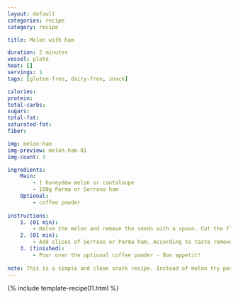 ```yaml
---
layout: default
categories: recipe
category: recipe

title: Melon with ham

duration: 2 minutes
vessel: plate
heat: []
servings: 1
tags: [gluten-free, dairy-free, snack]

calories: 
protein: 
total-carbs: 
sugars: 
total-fat:
saturated-fat: 
fiber: 

img: melon-ham
img-preview: melon-ham-01
img-count: 3

ingredients:
    Main:
        - 1 honeydew melon or cantaloupe
        - 100g Parma or Serrano ham
    Optional:
        - coffee powder
        
instructions:
    1. (01 min): 
        - Halve the melon and remove the seeds with a spoon. Cut the flesh into bite-sized pieces.
    2. (01 min):
        - Add slices of Serrano or Parma ham. According to taste remove the fat.
    3. (finished): 
        - Pour over the optional coffee powder - Bon appetit!
 
note: This is a simple and clean snack recipe. Instead of melon try peaches. 
---
```

<!--more-->

{% include template-recipe01.html %}

